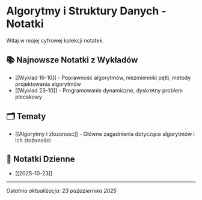 # Algorytmy i Struktury Danych - Notatki

Witaj w mojej cyfrowej kolekcji notatek.

## 📚 Najnowsze Notatki z Wykładów

- [[Wyklad 16-10]] - Poprawność algorytmów, niezmienniki pętli, metody projektowania algorytmów
- [[Wyklad 23-10]] - Programowanie dynamiczne, dyskretny problem plecakowy

## 🗂️ Tematy

- [[Algorytmy i zlozonosc]] - Główne zagadnienia dotyczące algorytmów i ich złożoności

## 📅 Notatki Dzienne

- [[2025-10-23]]

---

*Ostatnia aktualizacja: 23 października 2025*

